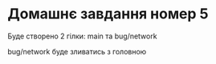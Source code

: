# Домашнє завдання номер 5
Буде створено 2 гілки: main та bug/network

bug/network буде зливатись з головною 
